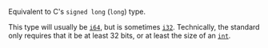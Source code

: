 Equivalent to C's `signed long` (`long`) type.

This type will usually be [`i64`], but is sometimes [`i32`]. Technically, the standard only requires that it be at least 32 bits, or at least the size of an [`int`].

[`int`]: type.c_int.html
[`i32`]: ../../primitive.i32.html
[`i64`]: ../../primitive.i64.html
